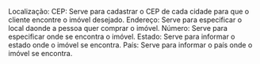Localização:
CEP: Serve para cadastrar o CEP de cada cidade para que o cliente encontre o imóvel desejado.
Endereço: Serve para especificar o local daonde a pessoa quer comprar o imóvel.
Número: Serve para especificar onde se encontra o imóvel.
Estado: Serve para informar o estado onde o imóvel se encontra.
País: Serve para informar o país onde o imóvel se encontra.